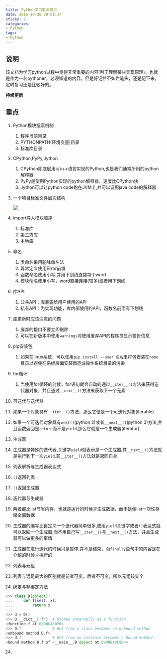 ```yaml
---
title: Python学习重点摘记
date: 2016-10-30 20:01:37
sticky: 8
categories: 
- Python
tags:
- Python
---
```


## 说明
该文档为学习python过程中觉得非常重要的内容(利于理解某些实现原理)，也就是作为一名pythoner，必须知道的内容，但是好记性不如烂笔头，还是记下来，定时复习还是比较好的。

**持续更新**

<!-- more -->

## 重点

1. Python模块搜索机制
   1. 程序当前目录
   2. PYTHONPATH(环境变量)目录
   3. 标准库目录

2. CPython,PyPy,Jython
   1. CPython即底层用c/c++语言实现的Python,也是我们通常所用的python解释器
   2. PyPy是使用Python实现的python解释器，速度比CPython快
   3. Jython可以让python code跑在JVM上,并可以调用java code的解释器

3. 一个项目标准文件层次结构

   ![](http://i.imgur.com/jwwhOiY.png)

4. import导入模块顺序

   1. 标准库
   2. 第三方库
   3. 本地库

5. 命名

   1. 类命名采用驼峰命名法
   2. 异常定义使用Error前缀
   3. 函数命名使用小写,并用下划线连接每个word
   4. 模块命名使用小写，word直接连接(较多)或者用下划线

6. 库API

   1. 公共API：库暴露给用户使用的API
   2. 私有API：为实现功能，库内部使用的API，函数名前面有下划线

7. 库更新时应该注意的问题

   1. 废弃的接口不要立即删除
   2. 可以在新版本中使用`warnings`对使用废弃API的程序员显示警告信息

8. pip安装包

   1. 如果在linux系统，可以使用`pip install --user 包名`来将包安装在`home`目录以避免在系统层面安装而造成操作系统目录的污染

9. for循环

   1. 当使用for循环的时候，for语句就会自动的通过`__iter__()`方法来获得迭代器对象，并且通过`__next__()`方法来获取下一个元素

10. 可迭代与迭代器

11. 如果一个对象具有`__iter__()`方法，那么它便是一个可迭代对象(iterable)

12. 如果一个可迭代对象具有`next()`(python 2)或者`__next__()`(python 3)方法,并且函数返回是`return`而不是`yield`,那么它就是一个生成器(iterator)

13. 生成器

14. 生成器是特殊的迭代器,关键字`yield`就表示是一个生成器,其`__next__()`方法就是执行到下一次`yield`,其`__iter__()`方法就是返回自身

15. 列表解析与生成器表达式

16. `[]`返回列表

17. `()`返回生成器

18. 迭代器与生成器

19. 两者都比list节省内存，也就是运行的时候才生成数据，而不是像list一次性存储全部数据

20. 生成器的编写比自定义一个迭代器简单很多,使用`yield`关键字或者`()`表达式就可以返回一个生成器,而不用自己写`__iter__()`与`__next__()`方法，并且生成器可以做更多的事情
   3. 生成器在进行迭代的时候只是暂停,并不是结束，而`finally`语句中的内容是在介绍的时候才执行的

21. 列表与元组

22. 列表与远足最大的区别就是前者可变，后者不可变，所以元组较安全

23. 绑定与非绑定方法

   ```python
   >>> class D(object):
   ...     def f(self, x):
   ...         return x
   ...
   >>> d = D()
   >>> D.__dict__['f']  # Stored internally as a function
   <function f at 0x00C45070>
   >>> D.f              # Get from a class becomes an unbound method
   <unbound method D.f>
   >>> d.f              # Get from an instance becomes a bound method
   <bound method D.f of <__main__.D object at 0x00B18C90>>
   ```

24. ​